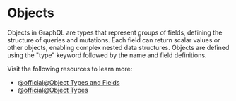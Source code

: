 # Objects

Objects in GraphQL are types that represent groups of fields, defining the structure of queries and mutations. Each field can return scalar values or other objects, enabling complex nested data structures. Objects are defined using the "type" keyword followed by the name and field definitions.

Visit the following resources to learn more:

- [@official@Object Types and Fields](https://graphql.org/learn/schema/#object-types-and-fields)
- [@official@Object Types](https://graphql.org/graphql-js/object-types/)